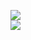 [![](https://img.shields.io/badge/Made%20With-Github%20Spray-lightgrey.svg?style=for-the-badge&logo=github)](https://github.com/Annihil/github-spray#24034)  
[![](https://i.imgur.com/2DrTn0Z.gif)](https://github.com/Annihil/github-spray)
